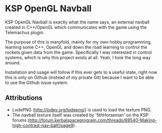 KSP OpenGL Navball
==================

KSP OpenGL Navball is exactly what the name says, an external navball created
in C++/OpenGL which communicates with the game using the Telemachus plugin.

The purpose of this is manyfold, mainly for my own hobby programming, learning
some C++, OpenGL and down the road learning to control the rockets given data
from the game. Specifically I was interested in control systems, which is why
this project exists at all. Yeah, I took the long way around.

Installation and usage will follow if this ever gets to a useful state, right
now this is only on Github (instead of my private Git) because I want to be
able to use the Github issue system.

Attributions
------------

- LodePNG (http://lodev.org/lodepng/) is used to load the texture PNG.
- The navball texture itself was created by '5thHorseman' on the KSP forums (http://forum.kerbalspaceprogram.com/threads/69540-Making-high-contrast-nav-ball!/page9).
